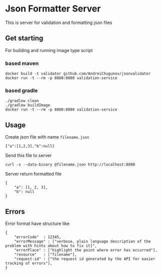 # Json Formatter Server

This is server for validation and formatting json files

## Get starting

For building and running image type script

### based maven

```
docker build -t validator github.com/AndreiChugunov/jsonvalidator
docker run -t --rm -p 8080:8080 validation-service
```

### based gradle

```
./gradlew clean
./gradlew buildImage
docker run -t --rm -p 8080:8080 validation-service
```

## Usage

Create json file with name `filename.json`

```
{"a":[1,2,3],"b":null}
```

Send this file to server
```
curl -s --data-binary @filename.json http://localhost:8080
```

Server return formatted file
```
{
    "a": [1, 2, 3],
    "b": null
}
```

## Errors

Error format have structure like
```
{
    "errorCode"  : 12345,
    "errorMessage" : ["verbose, plain language description of the problem with hints about how to fix it]",
    "errorPlace" : ["highlight the point where error has occurred"],
    "resource"   : ["filename"],
    "request-id" : ["the request id generated by the API for easier tracking of errors"],
}
```